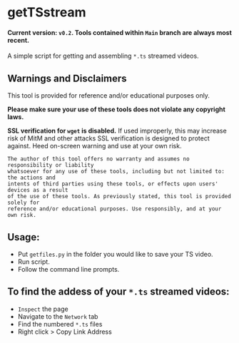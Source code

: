 # getTSstream

#### Current version: `v0.2`. Tools contained within `Main` branch are always most recent.

A simple script for getting and assembling `*.ts` streamed videos. 

## Warnings and Disclaimers

This tool is provided for reference and/or educational purposes only. 

**Please make sure your use of these tools does not violate any copyright laws.** 

**SSL verification for `wget` is disabled.** If used improperly, this may increase risk of MitM and other attacks SSL verification is designed to protect against. Heed on-screen warning and use at your own risk.

```
The author of this tool offers no warranty and assumes no responsibility or liability 
whatsoever for any use of these tools, including but not limited to: the actions and 
intents of third parties using these tools, or effects upon users' devices as a result 
of the use of these tools. As previously stated, this tool is provided solely for 
reference and/or educational purposes. Use responsibly, and at your own risk.
```
## Usage:
- Put `getfiles.py` in the folder you would like to save your TS video.
- Run script.
- Follow the command line prompts.

## To find the addess of your `*.ts` streamed videos:
- `Inspect` the page
- Navigate to the `Network` tab
- Find the numbered `*.ts` files
- Right click > Copy Link Address
